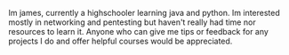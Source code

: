 Im james, currently a highschooler learning java and python. 
Im interested mostly in networking and pentesting but haven't really had time nor resources to learn it.
Anyone who can give me tips or feedback for any projects I do and offer helpful courses would be appreciated.
